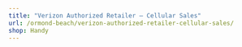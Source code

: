 ```yaml
---
title: "Verizon Authorized Retailer — Cellular Sales"
url: /ormond-beach/verizon-authorized-retailer-cellular-sales/
shop: Handy
---
```


